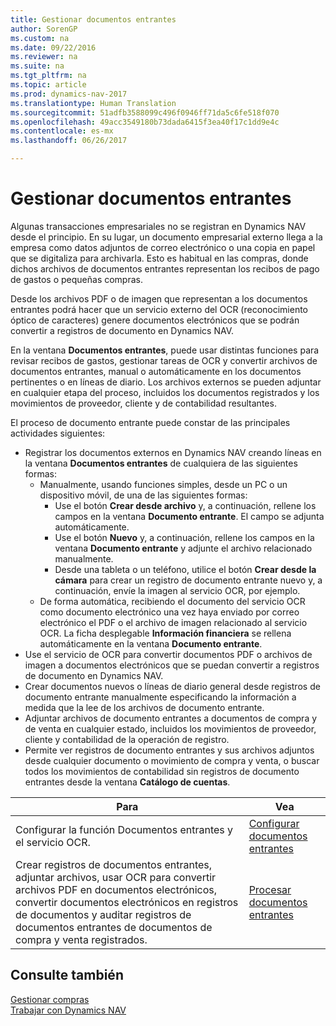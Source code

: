 ```yaml
---
title: Gestionar documentos entrantes
author: SorenGP
ms.custom: na
ms.date: 09/22/2016
ms.reviewer: na
ms.suite: na
ms.tgt_pltfrm: na
ms.topic: article
ms.prod: dynamics-nav-2017
ms.translationtype: Human Translation
ms.sourcegitcommit: 51adfb3588099c496f0946ff71da5c6fe518f070
ms.openlocfilehash: 49acc3549180b73dada6415f3ea40f17c1dd9e4c
ms.contentlocale: es-mx
ms.lasthandoff: 06/26/2017

---
```


# <a name="manage-incoming-documents"></a>Gestionar documentos entrantes
Algunas transacciones empresariales no se registran en Dynamics NAV desde el principio. En su lugar, un documento empresarial externo llega a la empresa como datos adjuntos de correo electrónico o una copia en papel que se digitaliza para archivarla. Esto es habitual en las compras, donde dichos archivos de documentos entrantes representan los recibos de pago de gastos o pequeñas compras.

Desde los archivos PDF o de imagen que representan a los documentos entrantes podrá hacer que un servicio externo del OCR (reconocimiento óptico de caracteres) genere documentos electrónicos que se podrán convertir a registros de documento en Dynamics NAV.

En la ventana **Documentos entrantes**, puede usar distintas funciones para revisar recibos de gastos, gestionar tareas de OCR y convertir archivos de documentos entrantes, manual o automáticamente en los documentos pertinentes o en líneas de diario. Los archivos externos se pueden adjuntar en cualquier etapa del proceso, incluidos los documentos registrados y los movimientos de proveedor, cliente y de contabilidad resultantes.

El proceso de documento entrante puede constar de las principales actividades siguientes:

* Registrar los documentos externos en Dynamics NAV creando líneas en la ventana **Documentos entrantes** de cualquiera de las siguientes formas:
    * Manualmente, usando funciones simples, desde un PC o un dispositivo móvil, de una de las siguientes formas:
        * Use el botón **Crear desde archivo** y, a continuación, rellene los campos en la ventana **Documento entrante**. El campo se adjunta automáticamente.  
        * Use el botón **Nuevo** y, a continuación, rellene los campos en la ventana **Documento entrante** y adjunte el archivo relacionado manualmente.
        * Desde una tableta o un teléfono, utilice el botón **Crear desde la cámara** para crear un registro de documento entrante nuevo y, a continuación, envíe la imagen al servicio OCR, por ejemplo.
    * De forma automática, recibiendo el documento del servicio OCR como documento electrónico una vez haya enviado por correo electrónico el PDF o el archivo de imagen relacionado al servicio OCR. La ficha desplegable **Información financiera** se rellena automáticamente en la ventana **Documento entrante**.
* Use el servicio de OCR para convertir documentos PDF o archivos de imagen a documentos electrónicos que se puedan convertir a registros de documento en Dynamics NAV.
* Crear documentos nuevos o líneas de diario general desde registros de documento entrante manualmente especificando la información a medida que la lee de los archivos de documento entrante.
* Adjuntar archivos de documento entrantes a documentos de compra y de venta en cualquier estado, incluidos los movimientos de proveedor, cliente y contabilidad de la operación de registro.
* Permite ver registros de documento entrantes y sus archivos adjuntos desde cualquier documento o movimiento de compra y venta, o buscar todos los movimientos de contabilidad sin registros de documento entrantes desde la ventana **Catálogo de cuentas**.


|Para |Vea |
|---|----|
|Configurar la función Documentos entrantes y el servicio OCR.|[Configurar documentos entrantes](across-how-setup-income-documents.md)|
|Crear registros de documentos entrantes, adjuntar archivos, usar OCR para convertir archivos PDF en documentos electrónicos, convertir documentos electrónicos en registros de documentos y auditar registros de documentos entrantes de documentos de compra y venta registrados.|[Procesar documentos entrantes](across-process-income-documents.md)|

## <a name="see-also"></a>Consulte también  
[Gestionar compras](purchasing-manage-purchasing.md)  
[Trabajar con Dynamics NAV](ui-work-product.md)

